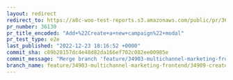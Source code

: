 ```yaml
---
layout: redirect
redirect_to: https://a8c-woo-test-reports.s3.amazonaws.com/public/pr/36130/e2e/index.html
pr_number: 36130
pr_title_encoded: "Add+%22Create+a+new+campaign%22+modal"
pr_test_type: e2e
last_published: "2022-12-23 18:16:52 +0000"
commit_sha: c89b28157dc4e48d82da166ef702c082ee00985e
commit_message: "Merge branch 'feature/34903-multichannel-marketing-frontend/34905-cam…"
branch_name: feature/34903-multichannel-marketing-frontend/34909-create-campaign-modal
---
```

